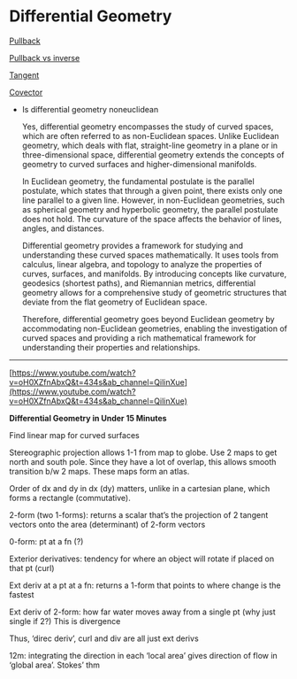 # Differential Geometry

[Pullback](Differential%20Geometry%2061c969cf447e4396895341f4ba1a03ad/Pullback%20c1128c997ce44d78a346913f3582a2a1.md) 

[Pullback vs inverse](Differential%20Geometry%2061c969cf447e4396895341f4ba1a03ad/Pullback%20vs%20inverse%20ebfaa3b457c447e886d0124b09e3fad4.md)

[Tangent](Differential%20Geometry%2061c969cf447e4396895341f4ba1a03ad/Tangent%2058459aa9a82445109b4edc09fd92fa6c.md)

[Covector](Differential%20Geometry%2061c969cf447e4396895341f4ba1a03ad/Covector%20557fec907e8e414e988863b79d4eec1a.md) 

- Is differential geometry noneuclidean
    
    Yes, differential geometry encompasses the study of curved spaces, which are often referred to as non-Euclidean spaces. Unlike Euclidean geometry, which deals with flat, straight-line geometry in a plane or in three-dimensional space, differential geometry extends the concepts of geometry to curved surfaces and higher-dimensional manifolds.
    
    In Euclidean geometry, the fundamental postulate is the parallel postulate, which states that through a given point, there exists only one line parallel to a given line. However, in non-Euclidean geometries, such as spherical geometry and hyperbolic geometry, the parallel postulate does not hold. The curvature of the space affects the behavior of lines, angles, and distances.
    
    Differential geometry provides a framework for studying and understanding these curved spaces mathematically. It uses tools from calculus, linear algebra, and topology to analyze the properties of curves, surfaces, and manifolds. By introducing concepts like curvature, geodesics (shortest paths), and Riemannian metrics, differential geometry allows for a comprehensive study of geometric structures that deviate from the flat geometry of Euclidean space.
    
    Therefore, differential geometry goes beyond Euclidean geometry by accommodating non-Euclidean geometries, enabling the investigation of curved spaces and providing a rich mathematical framework for understanding their properties and relationships.
    

---

[https://www.youtube.com/watch?v=oH0XZfnAbxQ&t=434s&ab_channel=QilinXue](https://www.youtube.com/watch?v=oH0XZfnAbxQ&t=434s&ab_channel=QilinXue)

****Differential Geometry in Under 15 Minutes****

Find linear map for curved surfaces

Stereographic projection allows 1-1 from map to globe. Use 2 maps to get north and south pole. Since they have a lot of overlap, this allows smooth transition b/w 2 maps. These maps form an atlas.

Order of dx and dy in dx (dy) matters, unlike in a cartesian plane, which forms a rectangle (commutative).

2-form (two 1-forms): returns a scalar that’s the projection of 2 tangent vectors onto the area (determinant) of 2-form vectors

0-form: pt at a fn (?)

Exterior derivatives: tendency for where an object will rotate if placed on that pt (curl)

Ext deriv at a pt at a fn: returns a 1-form that points to where change is the fastest

Ext deriv of 2-form: how far water moves away from a single pt (why just single if 2?) This is divergence

Thus, ‘direc deriv’, curl and div are all just ext derivs

12m: integrating the direction in each ‘local area’ gives direction of flow in ‘global area’. Stokes’ thm